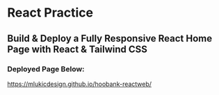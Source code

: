 # React Practice

## Build & Deploy a Fully Responsive React Home Page with React & Tailwind CSS
 

### Deployed Page Below:
https://mlukicdesign.github.io/hoobank-reactweb/